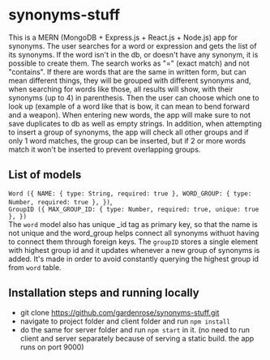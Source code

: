 # synonyms-stuff
This is a MERN (MongoDB + Express.js + React.js + Node.js) app for synonyms. The user searches for a word or expression and gets the list of its synonyms. If the word isn't in the db, or doesn't have any synonym, it is possible to create them. The search works as "=" (exact match) and not "contains". If there are words that are the same in written form, but can mean different things, they will be grouped with different synonyms and, when searching for words like those, all results will show, with their synonyms (up to 4) in parenthesis. Then the user can choose which one to look up (example of a word like that is bow, it can mean to bend forward and a weapon). When entering new words, the app will make sure to not save duplicates to db as well as empty strings. In addition, when attempting to insert a group of synonyms, the app will check all other groups and if only 1 word matches, the group can be inserted, but if 2 or more words match it won't be inserted to prevent overlapping groups.

## List of models
`Word ({
  NAME: { type: String, required: true },
  WORD_GROUP: { type: Number, required: true },
})`,<br>
`GroupID ({
  MAX_GROUP_ID: { type: Number, required: true, unique: true },
})`<br>
The `word` model also has unique _id tag as primary key, so that the name is not unique and the word_group helps connect all synonyms withuot having to connect them through foreign keys. The `groupID` stores a single element with highest group id and it updates whenever a new group of synonyms is added. It's made in order to avoid constantly querying the highest group id from `word` table.

## Installation steps and running locally
- git clone https://github.com/gardenrose/synonyms-stuff.git
- navigate to project folder and client folder and run `npm install`
- do the same for server folder and run `npm start` in it. (no need to run client and server separately because of serving a static build. the app runs on port 9000)
